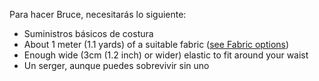 Para hacer Bruce, necesitarás lo siguiente:

-   Suministros básicos de costura
-   About 1 meter (1.1 yards) of a suitable fabric ([see Fabric options](/docs/patterns/bruce/fabric/))
-   Enough wide (3cm (1.2 inch) or wider) elastic to fit around your waist
-   Un serger, aunque puedes sobrevivir sin uno
